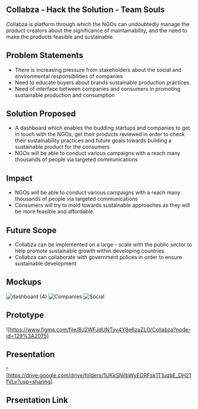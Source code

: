## Collabza - Hack the Solution - Team Souls

Collabza is platform through which the NGOs can undoubtedly manage the product creators about the significance of maintainability, and the need to make the products feasible and sustainable.

## Problem Statements

- There is increasing pressure from stakeholders about the social and environmental responsibilities of companies
- Need to educate buyers about brands sustainable production practices.
- Need of interface between companies and consumers in promoting sustainable production and consumption

## Solution Proposed

- A dashboard which enables the budding startups and companies to get in touch with the NGOs, get their products reviewed in order to check their sustainability practices and future goals towards building a sustainable product for the consumers
- NGOs will be able to conduct various campaigns with a reach many thousands of people via targeted communications

## Impact

- NGOs will be able to conduct various campaigns with a reach many thousands of people via targeted communications
- Consumers will try to mold towards sustainable approaches as they will be more feasible and affordable.

## Future Scope

- Collabza can be implemented on a large - scale with the public sector to help promote sustainable growth within developing countries
- Collabza can collaborate with government polices in order to ensure sustainable development

## Mockups
![dashboard (4)](https://user-images.githubusercontent.com/71998138/112749990-806e6a00-8fe3-11eb-9630-92891fb8cc91.png)
![Companies](https://user-images.githubusercontent.com/71998138/112749993-849a8780-8fe3-11eb-883f-1f66f10729e9.png)
![Social](https://user-images.githubusercontent.com/71998138/112749998-895f3b80-8fe3-11eb-9151-5d2d30c0f40d.png)


## Prototype
![https://www.figma.com/file/BJ2WFJdUNTyv4Y8e6zaZLO/Collabza?node-id=129%3A2075]
## Presentation
![https://drive.google.com/drive/folders/1UKkSNjIbWyEORFsk1T1uqbE_DH21fVLv?usp=sharing]

## Prsentation Link
